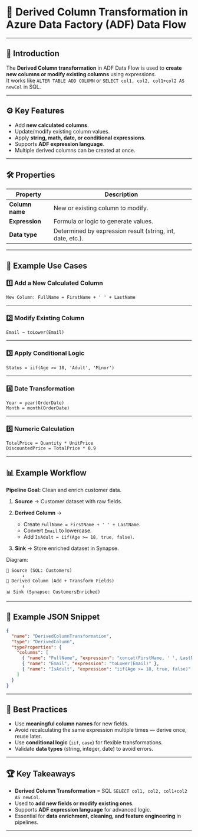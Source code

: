 # 🧮 Derived Column Transformation in Azure Data Factory (ADF) Data Flow

---

## 📌 Introduction
The **Derived Column transformation** in ADF Data Flow is used to **create new columns or modify existing columns** using expressions.  
It works like `ALTER TABLE ADD COLUMN` or `SELECT col1, col2, col1+col2 AS newCol` in SQL.

---

## ⚙️ Key Features
- Add **new calculated columns**.  
- Update/modify existing column values.  
- Apply **string, math, date, or conditional expressions**.  
- Supports **ADF expression language**.  
- Multiple derived columns can be created at once.  

---

## 🛠️ Properties
| Property       | Description |
|----------------|-------------|
| **Column name** | New or existing column to modify. |
| **Expression** | Formula or logic to generate values. |
| **Data type**  | Determined by expression result (string, int, date, etc.). |

---

## 🔑 Example Use Cases

### 1️⃣ Add a New Calculated Column
```text
New Column: FullName = FirstName + ' ' + LastName
````

---

### 2️⃣ Modify Existing Column

```text
Email → toLower(Email)
```

---

### 3️⃣ Apply Conditional Logic

```text
Status = iif(Age >= 18, 'Adult', 'Minor')
```

---

### 4️⃣ Date Transformation

```text
Year = year(OrderDate)
Month = month(OrderDate)
```

---

### 5️⃣ Numeric Calculation

```text
TotalPrice = Quantity * UnitPrice
DiscountedPrice = TotalPrice * 0.9
```

---

## 📊 Example Workflow

**Pipeline Goal:** Clean and enrich customer data.

1. **Source** → Customer dataset with raw fields.
2. **Derived Column** →

    * Create `FullName = FirstName + ' ' + LastName`.
    * Convert `Email` to lowercase.
    * Add `IsAdult = iif(Age >= 18, true, false)`.
3. **Sink** → Store enriched dataset in Synapse.

Diagram:

```
📂 Source (SQL: Customers)
      ↓
🧮 Derived Column (Add + Transform Fields)
      ↓
📊 Sink (Synapse: CustomersEnriched)
```

---

## 🚀 Example JSON Snippet

```json
{
  "name": "DerivedColumnTransformation",
  "type": "DerivedColumn",
  "typeProperties": {
    "columns": [
      { "name": "FullName", "expression": "concat(FirstName, ' ', LastName)" },
      { "name": "Email", "expression": "toLower(Email)" },
      { "name": "IsAdult", "expression": "iif(Age >= 18, true, false)" }
    ]
  }
}
```

---

## 🎯 Best Practices

* Use **meaningful column names** for new fields.
* Avoid recalculating the same expression multiple times — derive once, reuse later.
* Use **conditional logic** (`iif`, `case`) for flexible transformations.
* Validate **data types** (string, integer, date) to avoid errors.

---

## 🏆 Key Takeaways

* **Derived Column Transformation** = SQL `SELECT col1, col2, col1+col2 AS newCol`.
* Used to **add new fields or modify existing ones**.
* Supports **ADF expression language** for advanced logic.
* Essential for **data enrichment, cleaning, and feature engineering** in pipelines.

---
